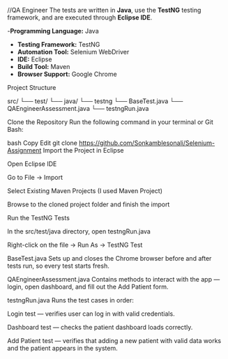 //QA Engineer 
The tests are written in **Java**, use the **TestNG** testing framework, and are executed through **Eclipse IDE**.

 -**Programming Language:** Java  
- **Testing Framework:** TestNG  
- **Automation Tool:** Selenium WebDriver  
- **IDE:** Eclipse  
- **Build Tool:** Maven   
- **Browser Support:** Google Chrome 

Project Structure

src/
└── test/
└── java/
└── testng
└── BaseTest.java 
└── QAEngineerAssessment.java
└── testngRun.java

Clone the Repository
Run the following command in your terminal or Git Bash:

bash
Copy
Edit
git clone https://github.com/Sonkamblesonali/Selenium-Assignment
Import the Project in Eclipse

Open Eclipse IDE

Go to File → Import

Select Existing Maven Projects (I used Maven Project)

Browse to the cloned project folder and finish the import

Run the TestNG Tests

In the src/test/java directory, open testngRun.java 

Right-click on the file → Run As → TestNG Test


BaseTest.java
Sets up and closes the Chrome browser before and after tests run, so every test starts fresh.

QAEngineerAssessment.java
Contains methods to interact with the app — login, open dashboard, and fill out the Add Patient form.

testngRun.java
Runs the test cases in order:

Login test — verifies user can log in with valid credentials.

Dashboard test — checks the patient dashboard loads correctly.

Add Patient test — verifies that adding a new patient with valid data works and the patient appears in the system.









